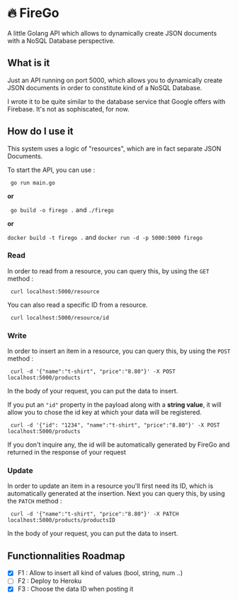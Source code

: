 # 🔥 FireGo

A little Golang API which allows to dynamically create JSON documents with a NoSQL Database perspective.

## What is it

Just an API running on port 5000, which allows you to dynamically create JSON documents in order to constitute kind of a NoSQL Database.

I wrote it to be quite similar to the database service that Google offers with Firebase.
It's not as sophiscated, for now.

## How do I use it

This system uses a logic of "resources", which are in fact separate JSON Documents.

To start the API, you can use :

``` go run main.go```


**or**


``` go build -o firego .``` and ```./firego```


**or**


```docker build -t firego .``` and ```docker run -d -p 5000:5000 firego```


### Read

In order to read from a resource, you can query this, by using the ```GET``` method :

``` curl localhost:5000/resource```

You can also read a specific ID from a resource.

``` curl localhost:5000/resource/id```

### Write

In order to insert an item in a resource, you can query this, by using the ```POST``` method :

``` curl -d '{"name":"t-shirt", "price":"8.80"}' -X POST localhost:5000/products```

In the body of your request, you can put the data to insert.

If you put an `"id"` property in the payload along with a **string value**, it will allow you to chose the id key at which your data will be registered. 

``` curl -d '{"id": "1234", "name":"t-shirt", "price":"8.80"}' -X POST localhost:5000/products```

If you don't inquire any, the id will be automatically generated by FireGo and returned in the response of your request

### Update 

In order to update an item in a resource you'll first need its ID, which is automatically generated at the insertion. Next you can query this, by using the ```PATCH``` method :

``` curl -d '{"name":"t-shirt", "price":"8.80"}' -X PATCH localhost:5000/products/productsID```

In the body of your request, you can put the data to insert.

## Functionnalities Roadmap

- [x] F1 : Allow to insert all kind of values (bool, string, num ..)
- [ ] F2 : Deploy to Heroku
- [x] F3 : Choose the data ID when posting it